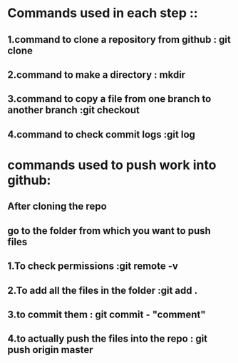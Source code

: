 # Commands used in each step :: 
## 1.command to clone a repository from github : git clone <url of the github repo>
## 2.command to make a directory : mkdir<filename>
## 3.command to copy a file from one branch to another branch :git checkout <remote branch> <Relative path of the file to be copied from the other branch>
## 4.command to check commit logs :git log

# commands used to push work into github:
## After cloning the repo
## go to the folder from which you want to push files 
## 1.To check permissions :git remote -v
## 2.To add all the files in the folder :git add .
## 3.to commit them : git commit - "comment"
## 4.to actually push the files into the repo : git push origin master  
